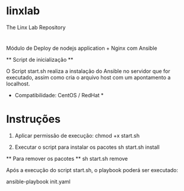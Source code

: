 # linxlab
The Linx Lab Repository


# 
Módulo de Deploy de nodejs application + Nginx com Ansible

** Script de inicialização **

O Script start.sh realiza a instalação do Ansible no servidor que for executado, assim como cria o arquivo host
com um apontamento a localhost.

* Compatibilidade: CentOS / RedHat *

# Instruções

1) Aplicar permissão de execução:
chmod +x start.sh

2) Executar o script para instalar os pacotes
sh start.sh install

** Para remover os pacotes **
sh start.sh remove

Após a execução do script start.sh, o playbook poderá ser executado:

ansible-playbook init.yaml

